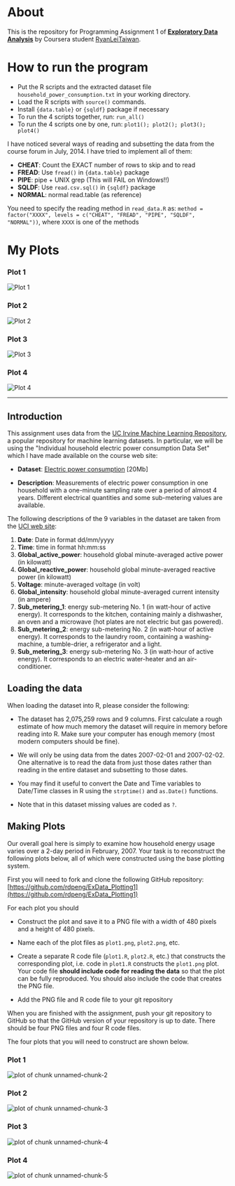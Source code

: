 # About
This is the repository for Programming Assignment 1 of [**Exploratory Data Analysis**](https://www.coursera.org/course/exdata) by Coursera student [RyanLeiTaiwan](https://www.coursera.org/user/i/f5a617a5122f65d7569968c21d0943e6).

# How to run the program
* Put the R scripts and the extracted dataset file `household_power_consumption.txt` in your working directory.
* Load the R scripts with `source()` commands.
* Install `{data.table}` or `{sqldf}` package if necessary
* To run the 4 scripts together, run: `run_all()`
* To run the 4 scripts one by one, run: `plot1(); plot2(); plot3(); plot4()`

I have noticed several ways of reading and subsetting the data from the course forum in July, 2014. I have tried to implement all of them:
* **CHEAT**: Count the EXACT number of rows to skip and to read
* **FREAD**: Use `fread()` in `{data.table}` package
* **PIPE**: pipe + UNIX grep (This will FAIL on Windows!!)
* **SQLDF**: Use `read.csv.sql()` in `{sqldf}` package
* **NORMAL**: normal read.table (as reference)

You need to specify the reading method in `read_data.R` as:
`method = factor("XXXX", levels = c("CHEAT", "FREAD", "PIPE", "SQLDF", "NORMAL"))`, where `XXXX` is one of the methods

# My Plots
### Plot 1
![Plot 1](/04_Exploratory-Data-Analysis/hw1/plot1.png) 
### Plot 2
![Plot 2](/04_Exploratory-Data-Analysis/hw1/plot2.png) 
### Plot 3
![Plot 3](/04_Exploratory-Data-Analysis/hw1/plot3.png) 
### Plot 4
![Plot 4](/04_Exploratory-Data-Analysis/hw1/plot4.png) 

----

## Introduction

This assignment uses data from
the <a href="http://archive.ics.uci.edu/ml/">UC Irvine Machine
Learning Repository</a>, a popular repository for machine learning
datasets. In particular, we will be using the "Individual household
electric power consumption Data Set" which I have made available on
the course web site:


* <b>Dataset</b>: <a href="https://d396qusza40orc.cloudfront.net/exdata%2Fdata%2Fhousehold_power_consumption.zip">Electric power consumption</a> [20Mb]

* <b>Description</b>: Measurements of electric power consumption in
one household with a one-minute sampling rate over a period of almost
4 years. Different electrical quantities and some sub-metering values
are available.


The following descriptions of the 9 variables in the dataset are taken
from
the <a href="https://archive.ics.uci.edu/ml/datasets/Individual+household+electric+power+consumption">UCI
web site</a>:

<ol>
<li><b>Date</b>: Date in format dd/mm/yyyy </li>
<li><b>Time</b>: time in format hh:mm:ss </li>
<li><b>Global_active_power</b>: household global minute-averaged active power (in kilowatt) </li>
<li><b>Global_reactive_power</b>: household global minute-averaged reactive power (in kilowatt) </li>
<li><b>Voltage</b>: minute-averaged voltage (in volt) </li>
<li><b>Global_intensity</b>: household global minute-averaged current intensity (in ampere) </li>
<li><b>Sub_metering_1</b>: energy sub-metering No. 1 (in watt-hour of active energy). It corresponds to the kitchen, containing mainly a dishwasher, an oven and a microwave (hot plates are not electric but gas powered). </li>
<li><b>Sub_metering_2</b>: energy sub-metering No. 2 (in watt-hour of active energy). It corresponds to the laundry room, containing a washing-machine, a tumble-drier, a refrigerator and a light. </li>
<li><b>Sub_metering_3</b>: energy sub-metering No. 3 (in watt-hour of active energy). It corresponds to an electric water-heater and an air-conditioner.</li>
</ol>

## Loading the data





When loading the dataset into R, please consider the following:

* The dataset has 2,075,259 rows and 9 columns. First
calculate a rough estimate of how much memory the dataset will require
in memory before reading into R. Make sure your computer has enough
memory (most modern computers should be fine).

* We will only be using data from the dates 2007-02-01 and
2007-02-02. One alternative is to read the data from just those dates
rather than reading in the entire dataset and subsetting to those
dates.

* You may find it useful to convert the Date and Time variables to
Date/Time classes in R using the `strptime()` and `as.Date()`
functions.

* Note that in this dataset missing values are coded as `?`.


## Making Plots

Our overall goal here is simply to examine how household energy usage
varies over a 2-day period in February, 2007. Your task is to
reconstruct the following plots below, all of which were constructed
using the base plotting system.

First you will need to fork and clone the following GitHub repository:
[https://github.com/rdpeng/ExData_Plotting1](https://github.com/rdpeng/ExData_Plotting1)


For each plot you should

* Construct the plot and save it to a PNG file with a width of 480
pixels and a height of 480 pixels.

* Name each of the plot files as `plot1.png`, `plot2.png`, etc.

* Create a separate R code file (`plot1.R`, `plot2.R`, etc.) that
constructs the corresponding plot, i.e. code in `plot1.R` constructs
the `plot1.png` plot. Your code file **should include code for reading
the data** so that the plot can be fully reproduced. You should also
include the code that creates the PNG file.

* Add the PNG file and R code file to your git repository

When you are finished with the assignment, push your git repository to
GitHub so that the GitHub version of your repository is up to
date. There should be four PNG files and four R code files.


The four plots that you will need to construct are shown below. 


### Plot 1


![plot of chunk unnamed-chunk-2](/04_Exploratory-Data-Analysis/hw1/figure/unnamed-chunk-2.png) 


### Plot 2

![plot of chunk unnamed-chunk-3](/04_Exploratory-Data-Analysis/hw1/figure/unnamed-chunk-3.png) 


### Plot 3

![plot of chunk unnamed-chunk-4](/04_Exploratory-Data-Analysis/hw1/figure/unnamed-chunk-4.png) 


### Plot 4

![plot of chunk unnamed-chunk-5](/04_Exploratory-Data-Analysis/hw1/figure/unnamed-chunk-5.png) 

